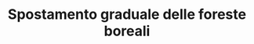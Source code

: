 ---
title: Spostamento graduale delle foreste boreali
description: 
    - Le foreste boreali, composte principalmente da specie che resistono alle basse temperature come le conifere, devono il loro nome al fatto che si trovano solo in questo emisfero, il loro bioma rappresenta il 30% delle foreste mondiali estendendosi per 16 milioni di chilometri quadrati inoltre in circa un terzo della loro estensione si trova il permafrost. 
    - In seguito al riscaldamento climatico in queste aree si assiste a stagioni sempre più calde soprattutto in inverno, una maggiore tendenza a invasioni di insetti e parassiti prima non presenti e un tasso di riproduzione di alcune specie molto rallentato inoltre la ridotta disponibilità d’acqua nel suolo aumenta lo stress sulle piante sia per fenomeni di siccità che per la maggiore frequenza degli incendi.
consequences:
    description: Purtroppo stiamo assistendo a uno spostamento delle foreste boreali (in russo chiamate “taiga”) verso nord cioe’ verso le regioni tipicamente occupate dalla tundra, inoltre la loro fascia-limite a sud cresce molto piu’ lentamente del previsto portando a una possibile e progressiva sostituzione di piante (latifgolie invece che conifere) in questa fascia. apparentemente l’aumento della copertura forestale potrebbe avere un effetto feedback sul clima regionale modificando la temperatura superficiale in quanto viene assorbita piu’ luce.
choords:
    x: 1764
    y: 201
---